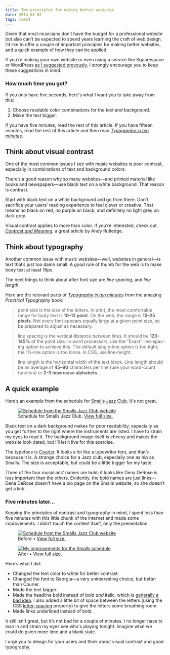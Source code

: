 ```yaml
---
title: Two principles for making better websites
date: 2014-01-02
tags: [web]
---
```


Given that most musicians don’t have the budget for a professional website but also can’t be expected to spend years learning the craft of web design, I’d like to offer a couple of important principles for making better websites, and a quick example of how they can be applied.

If you’re making your own website or even using a service like Squarespace or WordPress [as I suggested prevously](http://nadav.is/writing/how-to-easily-make-websites-that-dont-suck/), I strongly encourage you to keep these suggestions in mind.

### How much time you got?
If you only have five seconds, here's what I want you to take away from this:

1. Choose readable color combinations for the text and background.
2. Make the text bigger.

If you have five minutes, read the rest of this article. If you have fifteen minutes, read the rest of this article and then read *[Typography in ten minutes](http://practicaltypography.com/typography-in-ten-minutes.html)*.

## Think about visual contrast

One of the most common issues I see with music websites is poor contrast, especially in combinations of text and background colors.

There’s a good reason why so many websites—and printed material like books and newspapers—use black text on a white background. That reason is contrast.

Start with black text on a white background and go from there. Don’t sacrifice your users’ reading experience to feel clever or creative. That means no black on red, no purple on black, and definitely no light grey on dark grey.

Visual contrast applies to more than color. If you’re interested, check out *[Contrast and Meaning](http://alistapart.com/article/contrastandmeaning)*, a great article by Andy Rutledge.

## Think about typography

Another common issue with music websites—well, websites in general—is text that’s just too damn small. A good rule of thumb for the web is to make body text at least 16px.

The next things to think about after font size are *line spacing*, and *line length*.

Here are the relevant parts of *[Typography in ten minutes](http://practicaltypography.com/typography-in-ten-minutes.html)* from the amazing *Practical Typography* book:

> <span class=sc>point size</span> is the size of the let­ters. In print, the most com­fort­able range for body text is **10–12 point**. On the web, the range is **15–25 pixels**. Not every font ap­pears equal­ly large at a giv­en point size, so be pre­pared to ad­just as necessary.
>
> <span class=sc>line spacing</span> is the ver­ti­cal dis­tance be­tween lines. It should be **120–145%** of the point size. In word proces­sors, use the “Exact” line-spac­ing op­tion to achieve this. The de­fault sin­gle-line op­tion is too tight; the 1½-line op­tion is too loose. In CSS, use line-height.
>
> <span class=sc>line length</span> is the hor­i­zon­tal width of the text block. Line length should be an av­er­age of **45–90** characters per line (use your word-count func­tion) or **2–3 low­er­case alphabets**&hellip;




## A quick example

Here’s an example from the schedule for [Smalls Jazz Club](http://www.smallsjazzclub.com/). It's not great.


<figure>
    <a href="2014-01-02-two-principles-for-making-better-websites/smalls-before.jpg">
      <img src="2014-01-02-two-principles-for-making-better-websites/smalls-before.jpg" alt="Schedule from the Smalls Jazz Club website">
    </a>
    <figcaption>Schedule for Smalls Jazz Club. <a href="2014-01-02-two-principles-for-making-better-websites/smalls-before.jpg">View full size.</a></figcaption>
</figure>

Black text on a dark background makes for poor readability, especially as you get further to the right where the instruments are listed. I have to strain my eyes to read it. The background image itself is cheesy and makes the website look dated, but I’ll let it live for this exercise.

The typeface is [Courier](http://en.wikipedia.org/wiki/Courier_(typeface)). It looks a lot like a typewriter font, and that’s because it is. A strange choice for a Jazz club, especially one as hip as Smalls. The size is acceptable, but could be a little bigger for my taste.

Three of the four musicians’ names are bold; it looks like Dena DeRose is less important than the others. Evidently, the bold names are just links—Dena DeRose doesn’t have a bio page on the Smalls website, so she doesn’t get a link.

### Five minutes later...
Keeping the principles of contrast and typography in mind, I spent less than five minutes with this little chunk of the internet and made some improvements. I didn’t touch the content itself, only the presentation.

<div class="wide">
  <figure class="half">
    <a href="2014-01-02-two-principles-for-making-better-websites/smalls-before.jpg">
      <img src="2014-01-02-two-principles-for-making-better-websites/smalls-before.jpg" alt="Schedule from the Smalls Jazz Club website">
    </a>
    <figcaption>Before &bullet; <a href="2014-01-02-two-principles-for-making-better-websites/smalls-before.jpg">View full size.</a></figcaption>
  </figure>
  <figure class="half">
    <a href="2014-01-02-two-principles-for-making-better-websites/smalls-after.jpg">
      <img src="2014-01-02-two-principles-for-making-better-websites/smalls-after.jpg" alt="My improvements for the Smalls schedule">
    </a>
    <figcaption>After &bullet; <a href="2014-01-02-two-principles-for-making-better-websites/smalls-after.jpg">View full size.</a></figcaption>
  </figure>
</div>

Here’s what I did:

* Changed the text color to white for better contrast.
* Changed the font to Georgia—a very uninteresting choice, but better than Courier.
* Made the text bigger.
* Made the headline bold instead of bold *and* italic, which is [generally a bad idea](http://practicaltypography.com/bold-or-italic.html). I also added a little bit of space between the letters (using the <abbr>CSS</abbr> [letter-spacing](https://developer.mozilla.org/en-US/docs/Web/CSS/letter-spacing) property) to give the letters some breathing room.
* Made links underlined instead of bold.

It still isn't great, but it’s not bad for a couple of minutes. I no longer have to lean in and strain my eyes see who's playing tonight. Imagine what we could do given more time and a blank slate.

I urge you to design for your users and think about visual contrast and good typography.

